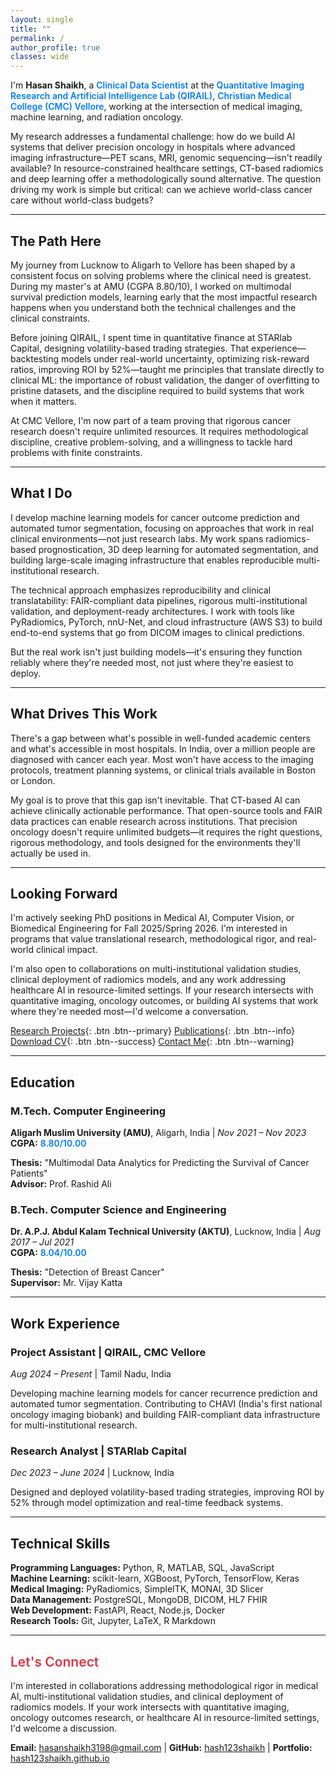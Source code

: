 ```yaml
---
layout: single
title: ""
permalink: /
author_profile: true
classes: wide
---
```


<style>
.important-text { color: #007bff; font-weight: 600; }
.collaboration-text { color: #dc3545; font-weight: 600; }
.highlight-box { 
  background: #f8f9fa; 
  border-left: 4px solid #dc3545; 
  padding: 1rem; 
  margin: 1rem 0; 
  border-radius: 4px; 
}
.page__content {
  font-size: 0.9rem;
  line-height: 1.5;
}
.page__content h2 {
  font-size: 1.4rem;
}
.page__content h3 {
  font-size: 1.2rem;
}
</style>

I'm **Hasan Shaikh**, a <span class="important-text">Clinical Data Scientist</span> at the <span class="important-text">Quantitative Imaging Research and Artificial Intelligence Lab (QIRAIL)</span>, <span class="important-text">Christian Medical College (CMC) Vellore</span>, working at the intersection of medical imaging, machine learning, and radiation oncology.

My research addresses a fundamental challenge: how do we build AI systems that deliver precision oncology in hospitals where advanced imaging infrastructure—PET scans, MRI, genomic sequencing—isn't readily available? In resource-constrained healthcare settings, CT-based radiomics and deep learning offer a methodologically sound alternative. The question driving my work is simple but critical: can we achieve world-class cancer care without world-class budgets?

---

## The Path Here

My journey from Lucknow to Aligarh to Vellore has been shaped by a consistent focus on solving problems where the clinical need is greatest. During my master's at AMU (CGPA 8.80/10), I worked on multimodal survival prediction models, learning early that the most impactful research happens when you understand both the technical challenges and the clinical constraints.

Before joining QIRAIL, I spent time in quantitative finance at STARlab Capital, designing volatility-based trading strategies. That experience—backtesting models under real-world uncertainty, optimizing risk-reward ratios, improving ROI by 52%—taught me principles that translate directly to clinical ML: the importance of robust validation, the danger of overfitting to pristine datasets, and the discipline required to build systems that work when it matters.

At CMC Vellore, I'm now part of a team proving that rigorous cancer research doesn't require unlimited resources. It requires methodological discipline, creative problem-solving, and a willingness to tackle hard problems with finite constraints.

---

## What I Do

I develop machine learning models for cancer outcome prediction and automated tumor segmentation, focusing on approaches that work in real clinical environments—not just research labs. My work spans radiomics-based prognostication, 3D deep learning for automated segmentation, and building large-scale imaging infrastructure that enables reproducible multi-institutional research.

The technical approach emphasizes reproducibility and clinical translatability: FAIR-compliant data pipelines, rigorous multi-institutional validation, and deployment-ready architectures. I work with tools like PyRadiomics, PyTorch, nnU-Net, and cloud infrastructure (AWS S3) to build end-to-end systems that go from DICOM images to clinical predictions.

But the real work isn't just building models—it's ensuring they function reliably where they're needed most, not just where they're easiest to deploy.

---

## What Drives This Work

There's a gap between what's possible in well-funded academic centers and what's accessible in most hospitals. In India, over a million people are diagnosed with cancer each year. Most won't have access to the imaging protocols, treatment planning systems, or clinical trials available in Boston or London. 

My goal is to prove that this gap isn't inevitable. That CT-based AI can achieve clinically actionable performance. That open-source tools and FAIR data practices can enable research across institutions. That precision oncology doesn't require unlimited budgets—it requires the right questions, rigorous methodology, and tools designed for the environments they'll actually be used in.

---

## Looking Forward

I'm actively seeking PhD positions in Medical AI, Computer Vision, or Biomedical Engineering for Fall 2025/Spring 2026. I'm interested in programs that value translational research, methodological rigor, and real-world clinical impact.

I'm also open to collaborations on multi-institutional validation studies, clinical deployment of radiomics models, and any work addressing healthcare AI in resource-limited settings. If your research intersects with quantitative imaging, oncology outcomes, or building AI systems that work where they're needed most—I'd welcome a conversation.

[Research Projects](/portfolio/){: .btn .btn--primary} [Publications](/publications/){: .btn .btn--info} [Download CV](/files/CV_Hasan_Shaikh.pdf){: .btn .btn--success} [Contact Me](/contact/){: .btn .btn--warning}

---

## Education

### M.Tech. Computer Engineering
**Aligarh Muslim University (AMU)**, Aligarh, India | *Nov 2021 – Nov 2023*  
**CGPA:** <span class="important-text">8.80/10.00</span>

**Thesis:** "Multimodal Data Analytics for Predicting the Survival of Cancer Patients"  
**Advisor:** Prof. Rashid Ali

### B.Tech. Computer Science and Engineering  
**Dr. A.P.J. Abdul Kalam Technical University (AKTU)**, Lucknow, India | *Aug 2017 – Jul 2021*  
**CGPA:** <span class="important-text">8.04/10.00</span>

**Thesis:** "Detection of Breast Cancer"  
**Supervisor:** Mr. Vijay Katta

---

## Work Experience

### Project Assistant | QIRAIL, CMC Vellore
*Aug 2024 – Present* | Tamil Nadu, India

Developing machine learning models for cancer recurrence prediction and automated tumor segmentation. Contributing to CHAVI (India's first national oncology imaging biobank) and building FAIR-compliant data infrastructure for multi-institutional research.

### Research Analyst | STARlab Capital
*Dec 2023 – June 2024* | Lucknow, India

Designed and deployed volatility-based trading strategies, improving ROI by 52% through model optimization and real-time feedback systems.

---

## Technical Skills

**Programming Languages:** Python, R, MATLAB, SQL, JavaScript  
**Machine Learning:** scikit-learn, XGBoost, PyTorch, TensorFlow, Keras  
**Medical Imaging:** PyRadiomics, SimpleITK, MONAI, 3D Slicer  
**Data Management:** PostgreSQL, MongoDB, DICOM, HL7 FHIR  
**Web Development:** FastAPI, React, Node.js, Docker  
**Research Tools:** Git, Jupyter, LaTeX, R Markdown

---

## <span class="collaboration-text">Let's Connect</span>

I'm interested in collaborations addressing methodological rigor in medical AI, multi-institutional validation studies, and clinical deployment of radiomics models. If your work intersects with quantitative imaging, oncology outcomes research, or healthcare AI in resource-limited settings, I'd welcome a discussion.

**Email:** hasanshaikh3198@gmail.com | **GitHub:** [hash123shaikh](https://github.com/hash123shaikh) | **Portfolio:** [hash123shaikh.github.io](https://hash123shaikh.github.io)
